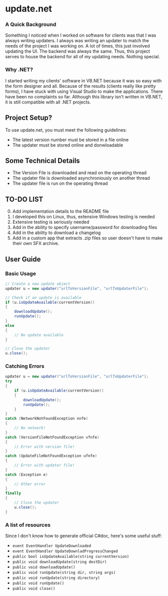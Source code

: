 update.net
=========

### A Quick Background ###

Something I noticed when I worked on software for clients was that I was always
writing updaters. I always was writing an updater to match the needs of the 
project I was working on. A lot of times, this just involved updating the UI.
The backend was always the same. Thus, this project serves to house the backend
for all of my updating needs. Nothing special.

### Why .NET? ###

I started writing my clients' software in VB.NET because it was so easy with the
form designer and all. Because of the results (clients really like pretty 
forms), I have stuck with using Visual Studio to make the applications. There 
have been no complaints so far. Although this library isn't written in VB.NET, 
it is still compatible with all .NET projects. 

## Project Setup? ##

To use update.net, you must meet the following guidelines:  

* The latest version number must be stored in a file online
* The updater must be stored online and donwloadable

## Some Technical Details ##
* The Version File is downloaded and read on the operating thread
* The updater file is downloaded asynchroniously on another thread
* The updater file is run on the operating thread


## TO-DO LIST ##
0) Add implementation details to the README file  
1) I developed this on Linux, thus, extensive Windows testing is needed  
2) Extensive testing is seriously needed  
3) Add in the ability to specify username/password for downloading files  
4) Add in the ability to download a changelog  
5) Add in a custom app that extracts .zip files so user doesn't have to make
   their own SFX archive.

User Guide
----------

### Basic Usage ###
```c#
// Create a new update object
updater u = new updater("urlToVersionFile", "urlToUpdaterFile");

// Check if an update is available
if (u.isUpdateAvailable(currentVersion))
{
	downloadUpdate();
	runUpdate();
}
else
{
	// No update available
}

// Close the updater
u.close();
```

### Catching Errors ###
```c#
updater u = new updater("urlToVersionFile", "urlToUpdaterFile");
try
{
	if (u.isUpdateAvailable(currentVersion))
	{
		downloadUpdate();
		runUpdate();
	}
}
catch (NetworkNotFoundException nnfe)
{
	// No network!
}
catch (VersionFileNotFoundException vfnfe)
{
	// Error with version file!
}
catch (UpdateFileNotFoundException ufnfe)
{
	// Error with updater file!
}
catch (Exception e)
{
	// Other error
}
finally
{
	// Close the updater
	u.close();
}
```

### A list of resources ###
Since I don't know how to generate official C#doc, here's some useful stuff:  
* `event EventHandler UpdateDownloaded`
* `event EventHandler UpdateDownladProgressChanged`
* `public bool isUpdateAvailable(string currentVersion)`
* `public void downloadUpdate(string destDir)`
* `public void downloadUpdate()`
* `public void runUpdate(string dir, string args)`
* `public void runUpdate(string directory)`
* `public void runUpdate()`
* `public void close()`

